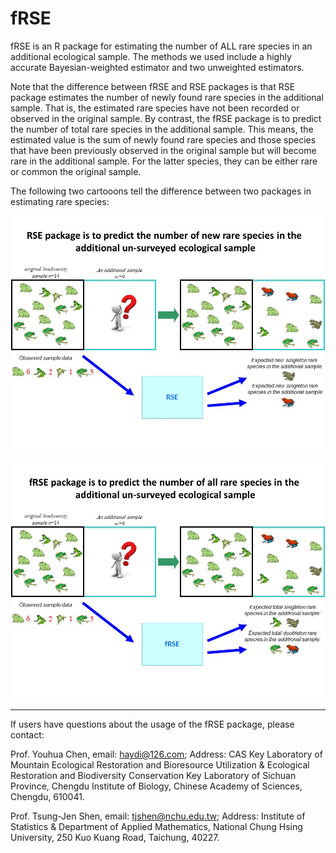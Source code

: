 # fRSE
fRSE is an R package for estimating the number of ALL rare species in an additional ecological sample. The methods we used include a highly accurate Bayesian-weighted estimator and two unweighted estimators.

Note that the difference between fRSE and RSE packages is that RSE package estimates the number of newly found rare species in the additional sample. That is, the estimated rare species have not been recorded or observed in the original sample. By contrast, the fRSE package is to predict the number of total rare species in the additional sample. This means, the estimated value is the sum of newly found rare species and those species that have been previously observed in the original sample but will become rare in the additional sample.  For the latter species, they can be either rare or common the original sample.


The following two cartooons tell the difference between two packages in estimating rare species:


![Image of RSE](https://github.com/ecomol/fRSE/blob/master/RSE.JPG)


![Image of fRSE](https://github.com/ecomol/fRSE/blob/master/fRSE.JPG)



------------------------------------------------------------------------------------------------
If users have questions about the usage of the fRSE package, please contact:

Prof. Youhua Chen, email: haydi@126.com; Address: CAS Key Laboratory of Mountain Ecological Restoration and Bioresource Utilization & Ecological Restoration and Biodiversity Conservation Key Laboratory of Sichuan Province, Chengdu Institute of Biology, Chinese Academy of Sciences, Chengdu, 610041.

Prof. Tsung-Jen Shen, email: tjshen@nchu.edu.tw; Address: Institute of Statistics & Department of Applied Mathematics, National Chung Hsing University, 250 Kuo Kuang Road, Taichung, 40227.

